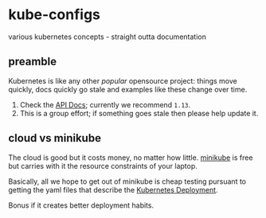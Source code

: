 # kube-configs
various kubernetes concepts - straight outta documentation

## preamble
Kubernetes is like any other _popular_ opensource project: things move quickly, docs quickly go stale and examples like these change over time.

1) Check the [API Docs]; currently we recommend `1.13`. 
2) This is a group effort; if something goes stale then please help update it. 

## cloud vs minikube
The cloud is good but it costs money, no matter how little. [minikube] is free but carries with it the resource constraints of your laptop. 

Basically, all we hope to get out of minikube is cheap testing pursuant to getting the yaml files that describe the [Kubernetes Deployment].

Bonus if it creates better deployment habits.

[API Docs]:https://kubernetes.io/docs/reference/
[minikube]:https://gist.github.com/todd-dsm/434b6ff7c0eda3b9d780458f27f4e818
[Kubernetes Deployment]:https://kubernetes.io/docs/concepts/workloads/controllers/deployment/#creating-a-deployment